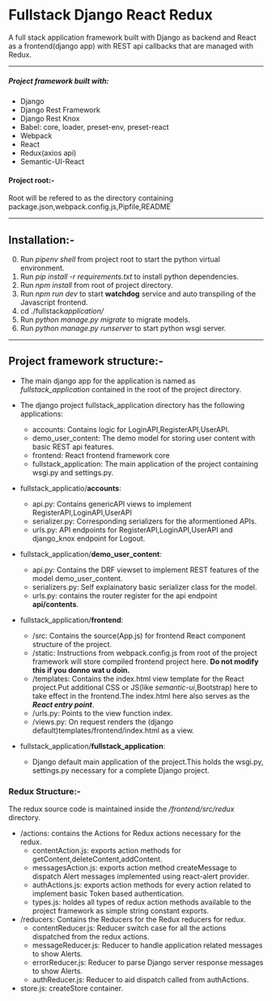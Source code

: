 # Fullstack Django React Redux

A full stack application framework built with Django as backend and React as a frontend(django app) with REST api callbacks that are managed with Redux.

---

##### Project framework built with:

- Django
- Django Rest Framework
- Django Rest Knox
- Babel: core, loader, preset-env, preset-react
- Webpack
- React
- Redux(axios api)
- Semantic-UI-React

#### Project root:-

Root will be refered to as the directory containing package.json,webpack.config.js,Pipfile,README

---

## Installation:-

0. Run _pipenv shell_ from project root to start the python virtual environment.
1. Run _pip install -r requirements.txt_ to install python dependencies.
2. Run _npm install_ from root of project directory.
3. Run _npm run dev_ to start **watchdog** service and auto transpiling of the Javascript frontend.
4. cd ./fullstack*application/*
5. Run _python manage.py migrate_ to migrate models.
6. Run _python manage.py runserver_ to start python wsgi server.

---

## Project framework structure:-

- The main django app for the application is named as _fullstack_application_ contained in the root of the project directory.
- The django project fullstack_application directory has the following applications:

  - accounts: Contains logic for LoginAPI,RegisterAPI,UserAPI.
  - demo_user_content:
    The demo model for storing user content with basic REST api features.
  - frontend:
    React frontend framework core
  - fullstack_application:
    The main application of the project containing wsgi.py and settings.py.

- fullstack_applicatio/**accounts**:

  - api.py: Contains genericAPI views to implement RegisterAPI,LoginAPI,UserAPI
  - serializer.py: Corresponding serializers for the aformentioned APIs.
  - urls.py: API endpoints for RegisterAPI,LoginAPI,UserAPI and django_knox endpoint for Logout.

- fullstack_application/**demo_user_content**:

  - api.py: Contains the DRF viewset to implement REST features of the model demo_user_content.
  - serializers.py: Self explainatory basic serializer class for the model.
  - urls.py: contains the router register for the api endpoint **api/contents**.

- fullstack_application/**frontend**:

  - /src: Contains the source(App.js) for frontend React component structure of the project.
  - /static: Instructions from webpack.config.js from root of the project framework will store compiled frontend project here. **Do not modify this if you donno wat u doin.**
  - /templates: Contains the index.html view template for the React project.Put additional CSS or JS(like _semantic-ui_,Bootstrap) here to take effect in the frontend.The index.html here also serves as the **_React entry point_**.
  - /urls.py: Points to the view function index.
  - /views.py: On request renders the (django default)templates/frontend/index.html as a view.

- fullstack_application/**fullstack_application**:
  - Django default main application of the project.This holds the wsgi.py, settings.py necessary for a complete Django project.

### Redux Structure:-

The redux source code is maintained inside the _/frontend/src/redux_ directory.

- /actions: contains the Actions for Redux actions necessary for the redux.
  - contentAction.js: exports action methods for getContent,deleteContent,addContent.
  - messagesAction.js: exports action method createMessage to dispatch Alert messages implemented using react-alert provider.
  - authActions.js: exports action methods for every action related to implement basic Token based authentication.
  - types.js: holdes all types of redux action methods available to the project framework as simple string constant exports.
- /reducers: Contains the Reducers for the Redux reducers for redux.
  - contentReducer.js: Reducer switch case for all the actions dispatched from the redux actions.
  - messageReducer.js: Reducer to handle application related messages to show Alerts.
  - errorReducer.js: Reducer to parse Django server response messages to show Alerts.
  - authReducer.js: Reducer to aid dispatch called from authActions.
- store.js: createStore container.

